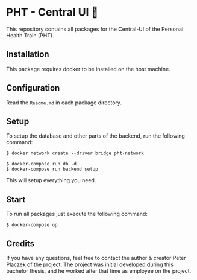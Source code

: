 # PHT - Central UI 🚀
This repository contains all packages for the Central-UI of the Personal Health Train (PHT).

## Installation
This package requires docker to be installed on the host machine.

## Configuration

Read the `Readme.md` in each package directory.

## Setup
To setup the database and other parts of the backend, run the following command:
```
$ docker network create --driver bridge pht-network

$ docker-compose run db -d
$ docker-compose run backend setup
```
This will setup everything you need.

## Start
To run all packages just execute the following command:
 ```
$ docker-compose up
```

## Credits
If you have any questions, feel free to contact the author & creator Peter Placzek of the project.
The project was initial developed during this bachelor thesis, and he worked after that time as employee
on the project.
